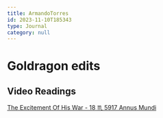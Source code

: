 ```yaml
---
title: ArmandoTorres
id: 2023-11-10T185343
type: Journal
category: null
---
```


# Goldragon edits
## Video Readings
[The Excitement Of His War - 18 ♏ 5917 Annus Mundi](https://youtu.be/_EvU_5pNa_s)
